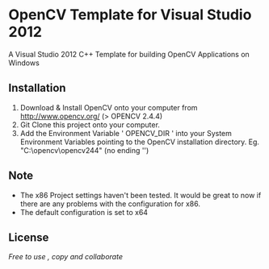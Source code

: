 OpenCV Template for Visual Studio 2012
=============

A Visual Studio 2012 C++ Template for building OpenCV Applications on Windows

Installation
--------------

1. Download & Install OpenCV onto your computer from http://www.opencv.org/ (> OPENCV 2.4.4)
2. Git Clone this project onto your computer.
3. Add the Environment Variable ' OPENCV_DIR ' into your System Environment Variables pointing to the OpenCV installation directory. Eg. "C:\opencv\opencv244" (no ending '\')

Note
-

* The x86 Project settings haven't been tested. It would be great to now if there are any problems with the configuration for x86.
* The default configuration is set to x64

License
-

*Free to use , copy and collaborate*